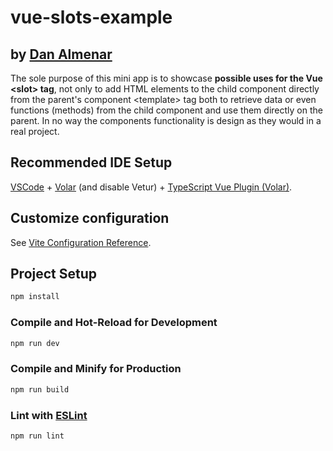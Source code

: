 # vue-slots-example
## by [Dan Almenar](https://danielalmenar.com)

The sole purpose of this mini app is to showcase **possible uses for the Vue \<slot\> tag**, not only to add HTML elements to the child component directly from the parent's component \<template\> tag both to retrieve data or even functions (methods) from the child component and use them directly on the parent. In no way the components functionality is design as they would in a real project.


## Recommended IDE Setup

[VSCode](https://code.visualstudio.com/) + [Volar](https://marketplace.visualstudio.com/items?itemName=johnsoncodehk.volar) (and disable Vetur) + [TypeScript Vue Plugin (Volar)](https://marketplace.visualstudio.com/items?itemName=johnsoncodehk.vscode-typescript-vue-plugin).

## Customize configuration

See [Vite Configuration Reference](https://vitejs.dev/config/).

## Project Setup

```sh
npm install
```

### Compile and Hot-Reload for Development

```sh
npm run dev
```

### Compile and Minify for Production

```sh
npm run build
```

### Lint with [ESLint](https://eslint.org/)

```sh
npm run lint
```
